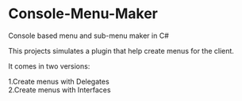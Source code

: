 # Console-Menu-Maker
Console based menu and sub-menu maker in C#

This projects simulates a plugin that help create menus for the client.

It comes in two versions:

1.Create menus with Delegates  
2.Create menus with Interfaces  
